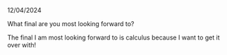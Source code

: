 12/04/2024

What final are you most looking forward to?

The final I am most looking forward to is calculus because I want to get it over with!